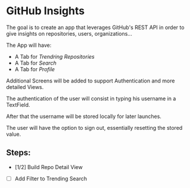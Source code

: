 # GitHub Insights

The goal is to create an app that leverages GitHub's REST API in order to give insights on repositories, users, organizations...

The App will have:

- A Tab for *Trendring Repositories*
- A Tab for *Search*
- A Tab for *Profile*

Additional Screens will be added to support Authentication and more detailed Views.

The authentication of the user will consist in typing his username in a TextField.

After that the username will be stored locally for later launches.

The user will have the option to sign out, essentially resetting the stored value.

## Steps:

- [1/2] Build Repo Detail View
- [ ] Add Filter to Trending Search

